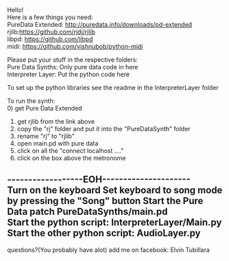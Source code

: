 Hello!  
Here is a few things you need:  
PureData Extended: http://puredata.info/downloads/pd-extended  
rjlib:https://github.com/rjdj/rjlib  
libpd: https://github.com/libpd  
midi: https://github.com/vishnubob/python-midi
  
Please put your stuff in the respective folders:  
Pure Data Synths: Only pure data code in here  
Interpreter Layer: Put the python code here  

To set up the python libraries see the readme in the InterpreterLayer folder

To run the synth:  
0) get Pure Data Extended  
1) get rjlib from the link above  
2) copy the "rj" folder and put it into the "PureDataSynth" folder  
3) rename "rj" to "rjlib"  
4) open main.pd with pure data  
5) click on all the "connect localhost ...."   
6) click on the box above the metronome  



------------------EOH---------------------  	
Turn on the keyboard
Set keyboard to song mode by pressing the "Song" button
Start the Pure Data patch PureDataSynths/main.pd  
Start the python script: InterpreterLayer/Main.py
Start the other python script: AudioLayer.py
----------  








   
questions?(You probably have alot) add me on facebook: Elvin Tubillara

